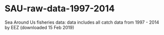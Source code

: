# SAU-raw-data-1997-2014
Sea Around Us fisheries data: data includes all catch data from 1997 - 2014 by EEZ (downloaded 15 Feb 2019)
